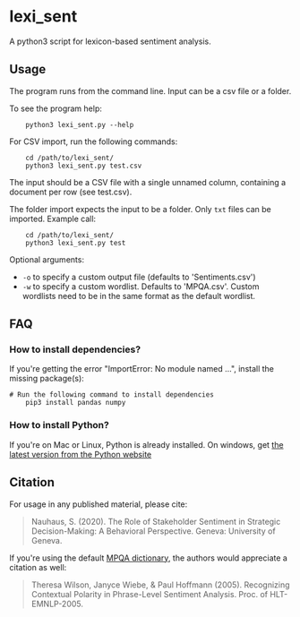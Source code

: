 # lexi_sent

A python3 script for lexicon-based sentiment analysis.

## Usage

The program runs from the command line. Input can be a csv file or a folder. 

To see the program help:

		python3 lexi_sent.py --help 

For CSV import, run the following commands:

		cd /path/to/lexi_sent/
		python3 lexi_sent.py test.csv 

The input should be a CSV file with a single unnamed column, containing a document per row (see test.csv). 

The folder import expects the input to be a folder. Only `txt` files can be imported. Example call:

		cd /path/to/lexi_sent/
		python3 lexi_sent.py test
		
Optional arguments: 

 - `-o` to specify a custom output file (defaults to 'Sentiments.csv')
 - `-w` to specify a custom wordlist. Defaults to 'MPQA.csv'. Custom wordlists need to be in the same format as the default wordlist. 

## FAQ

### How to install dependencies?

If you're getting the error "ImportError: No module named ...", install the missing package(s):

    # Run the following command to install dependencies
		pip3 install pandas numpy
		
### How to install Python?

If you're on Mac or Linux, Python is already installed. On windows, get [the latest version from the Python website](https://www.python.org/downloads/windows/)

## Citation

For usage in any published material, please cite:

> Nauhaus, S. (2020). The Role of Stakeholder Sentiment in Strategic Decision-Making: A Behavioral Perspective. Geneva: University of Geneva.

If you're using the default [MPQA dictionary](http://mpqa.cs.pitt.edu/lexicons/subj_lexicon/), the authors would appreciate a citation as well:

> Theresa Wilson, Janyce Wiebe, & Paul Hoffmann (2005). Recognizing Contextual Polarity in Phrase-Level Sentiment Analysis. Proc. of HLT-EMNLP-2005.